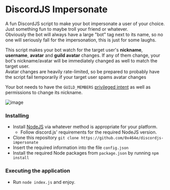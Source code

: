 # DiscordJS Impersonate
A fun DiscordJS script to make your bot impersonate a user of your choice. Just something fun to maybe troll your friend or whatever.  
Obviously the bot will always have a large "bot" tag next to its name, so no one will seriously fall for the impersonation, this is just for some laughs.

This script makes your bot watch for the target user's **nickname**, **username**, **avatar** and **guild avatar** changes. If any of them change, your bot's nickname/avatar will be immediately changed as well to match the target user.  
Avatar changes are heavily rate-limited, so be prepared to probably have the script fail temporarily if your target user spams avatar changes

Your bot needs to have the `GUILD_MEMBERS` [privileged intent](https://discord.com/developers/docs/topics/gateway#privileged-intents) as well as permissions to change its nickname.

![image](https://i.imgur.com/ldmtQBX.gif)

### Installing

* Install [NodeJS](https://nodejs.org/en/) via whatever method is appropriate for your platform.
  * Follow discord.js' requirements for the required NodeJS version.
* Clone this repository
`git clone https://github.com/0x464e/discordjs-impersonate`
* Insert the required information into the file `config.json` 
* Install the required Node packages from `package.json` by running `npm install`

### Executing the application

* Run `node index.js` and enjoy.